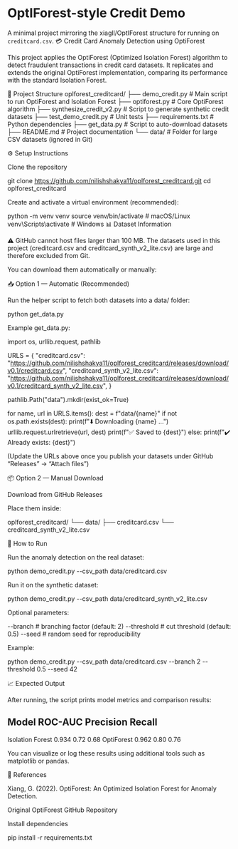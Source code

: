 # OptIForest-style Credit Demo

A minimal project mirroring the xiagll/OptIForest structure for running on `creditcard.csv`.
💳 Credit Card Anomaly Detection using OptiForest

This project applies the OptiForest (Optimized Isolation Forest) algorithm to detect fraudulent transactions in credit card datasets.
It replicates and extends the original OptiForest implementation, comparing its performance with the standard Isolation Forest.

📁 Project Structure
oplforest_creditcard/
├── demo_credit.py               # Main script to run OptiForest and Isolation Forest
├── optiforest.py                # Core OptiForest algorithm
├── synthesize_credit_v2.py      # Script to generate synthetic credit datasets
├── test_demo_credit.py          # Unit tests
├── requirements.txt             # Python dependencies
├── get_data.py                  # Script to auto-download datasets
├── README.md                    # Project documentation
└── data/                        # Folder for large CSV datasets (ignored in Git)


⚙️ Setup Instructions

Clone the repository

git clone https://github.com/nilishshakya11/oplforest_creditcard.git
cd oplforest_creditcard

Create and activate a virtual environment (recommended):

python -m venv venv
source venv/bin/activate      # macOS/Linux
venv\Scripts\activate         # Windows
📊 Dataset Information

⚠️ GitHub cannot host files larger than 100 MB.
The datasets used in this project (creditcard.csv and creditcard_synth_v2_lite.csv) are large and therefore excluded from Git.

You can download them automatically or manually:


📥 Option 1 — Automatic (Recommended)

Run the helper script to fetch both datasets into a data/ folder:

python get_data.py


Example get_data.py:

import os, urllib.request, pathlib

URLS = {
    "creditcard.csv": "https://github.com/nilishshakya11/oplforest_creditcard/releases/download/v0.1/creditcard.csv",
    "creditcard_synth_v2_lite.csv": "https://github.com/nilishshakya11/oplforest_creditcard/releases/download/v0.1/creditcard_synth_v2_lite.csv",
}

pathlib.Path("data").mkdir(exist_ok=True)

for name, url in URLS.items():
    dest = f"data/{name}"
    if not os.path.exists(dest):
        print(f"⬇️ Downloading {name} ...")
        urllib.request.urlretrieve(url, dest)
        print(f"✅ Saved to {dest}")
    else:
        print(f"✔️ Already exists: {dest}")


(Update the URLs above once you publish your datasets under GitHub “Releases” → “Attach files”)

📦 Option 2 — Manual Download

Download from GitHub Releases

Place them inside:

oplforest_creditcard/
└── data/
    ├── creditcard.csv
    └── creditcard_synth_v2_lite.csv

🚀 How to Run

Run the anomaly detection on the real dataset:

python demo_credit.py --csv_path data/creditcard.csv


Run it on the synthetic dataset:

python demo_credit.py --csv_path data/creditcard_synth_v2_lite.csv


Optional parameters:

--branch <int>         # branching factor (default: 2)
--threshold <float>    # cut threshold (default: 0.5)
--seed <int>           # random seed for reproducibility

Example:

python demo_credit.py --csv_path data/creditcard.csv --branch 2 --threshold 0.5 --seed 42

📈 Expected Output

After running, the script prints model metrics and comparison results:

Model              ROC-AUC    Precision    Recall
-------------------------------------------------
Isolation Forest    0.934       0.72        0.68
OptiForest          0.962       0.80        0.76


You can visualize or log these results using additional tools such as matplotlib or pandas.

🧾 References

Xiang, G. (2022). OptiForest: An Optimized Isolation Forest for Anomaly Detection.

Original OptiForest GitHub Repository

Install dependencies

pip install -r requirements.txt
